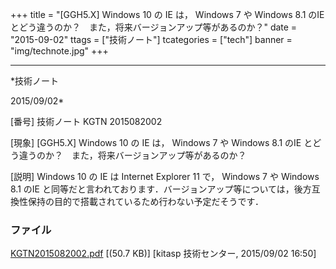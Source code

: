﻿+++
title = "[GGH5.X] Windows 10 の IE は， Windows 7 や Windows 8.1 のIE とどう違うのか？　また，将来バージョンアップ等があるのか？"
date = "2015-09-02"
ttags = ["技術ノート"]
tcategories = ["tech"]
banner = "img/technote.jpg"
+++

-----------------------------------------------------------------------------------------------------------------------------

*技術ノート

2015/09/02*


[番号]
技術ノート KGTN 2015082002

[現象]
[GGH5.X] Windows 10 の IE は， Windows 7 や Windows 8.1 のIE
とどう違うのか？　また，将来バージョンアップ等があるのか？

[説明]
Windows 10 の IE は Internet Explorer 11 で， Windows 7 や Windows 8.1
のIE
と同等だと言われております．バージョンアップ等については，後方互換性保持の目的で搭載されているため行わない予定だそうです．


### ファイル

 
 


[KGTN2015082002.pdf](http://techreport.kitasp.net/attachments/download/2217/KGTN2015082002.pdf)
 [(50.7 KB)] [kitasp 技術センター, 2015/09/02
16:50]


 


 

